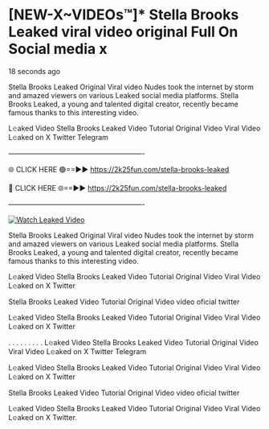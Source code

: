 # [NEW-X~VIDEOs™]* Stella Brooks Leaked viral video original Full On Social media x

18 seconds ago

Stella Brooks Leaked Original Viral video Nudes took the internet by storm and amazed viewers on various Leaked social media platforms. Stella Brooks Leaked, a young and talented digital creator, recently became famous thanks to this interesting video.

L𝚎aked Video Stella Brooks Leaked Video Tutorial Original Video Viral Video L𝚎aked on X Twitter Telegram

———————————————————-

🌐 CLICK HERE 🟢==►► https://2k25fun.com/stella-brooks-leaked

🔴 CLICK HERE 🌐==►► https://2k25fun.com/stella-brooks-leaked

———————————————————-

[![Watch Leaked Video](https://miro.medium.com/v2/resize:fit:828/format:webp/1*cilzJN44JGOrTw9NJCrNHA.gif "Watch Leaked Video")](https://2k25fun.com/stella-brooks-leaked)

Stella Brooks Leaked Original Viral video Nudes took the internet by storm and amazed viewers on various Leaked social media platforms. Stella Brooks Leaked, a young and talented digital creator, recently became famous thanks to this interesting video.

L𝚎aked Video Stella Brooks Leaked Video Tutorial Original Video Viral Video L𝚎aked on X Twitter

Stella Brooks Leaked Video Tutorial Original Video video oficial twitter

L𝚎aked Video Stella Brooks Leaked Video Tutorial Original Video Viral Video L𝚎aked on X Twitter

. . . . . . . . . L𝚎aked Video Stella Brooks Leaked Video Tutorial Original Video Viral Video L𝚎aked on X Twitter Telegram

L𝚎aked Video Stella Brooks Leaked Video Tutorial Original Video Viral Video L𝚎aked on X Twitter

Stella Brooks Leaked Video Tutorial Original Video video oficial twitter

L𝚎aked Video Stella Brooks Leaked Video Tutorial Original Video Viral Video L𝚎aked on X Twitter.